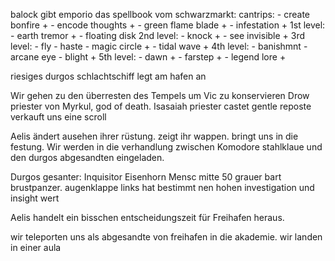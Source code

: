 
balock gibt emporio das spellbook vom schwarzmarkt:
	cantrips:
		- create bonfire +
		- encode thoughts +
		- green flame blade +
		- infestation +
	1st level:
		- earth tremor +
		- floating disk 
	 2nd level:
		- knock +
		- see invisible +
	 3rd level:
		- fly
		- haste
		- magic circle +
		- tidal wave +
	 4th level:
		- banishmnt 
		- arcane eye 
		- blight +
	 5th level:
		- dawn +
		- farstep +
		- legend lore +

riesiges durgos schlachtschiff legt am hafen an

Wir gehen zu den überresten des Tempels um Vic zu konservieren
Drow priester von Myrkul, god of death. Isasaiah
priester castet gentle reposte
verkauft uns eine scroll

Aelis ändert ausehen ihrer rüstung. zeigt ihr wappen. bringt uns in die festung.
Wir werden in die verhandlung zwischen Komodore stahlklaue und den durgos abgesandten eingeladen.


Durgos gesanter:
Inquisitor Eisenhorn
Mensc mitte 50 grauer bart brustpanzer. augenklappe links
hat bestimmt nen hohen investigation und insight wert


Aelis handelt ein bisschen entscheidungszeit für Freihafen heraus.

wir teleporten uns als abgesandte von freihafen in die akademie.
wir landen in einer aula




